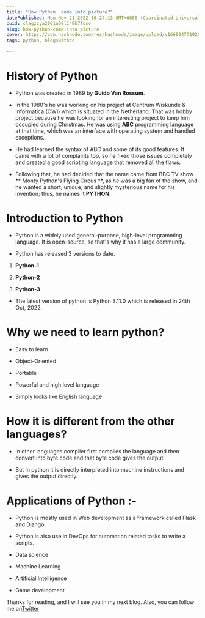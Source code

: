 ```yaml
---
title: "How Python  come into picture?"
datePublished: Mon Nov 21 2022 16:24:13 GMT+0000 (Coordinated Universal Time)
cuid: claqzzya2001a08l148b7fosv
slug: how-python-come-into-picture
cover: https://cdn.hashnode.com/res/hashnode/image/upload/v1669047719260/_PSYidaD0.webp
tags: python, blogswithcc

---
```


# History of Python

- Python was created in 1989 by **Guido Van Rossum**. 

- In the 1980's he was working on his project at Centrum Wiskunde & Informatica (CWI)  which is situated in the Netherland. That was hobby project because he was looking for an interesting project to keep him occupied during Christmas. He was using **ABC** programming language at that time, which was an interface with operating system and handled exceptions.

- He had learned the syntax of ABC and some of its good features. It came with a lot of complaints too, so he fixed those issues completely and created a good scripting language that removed all the flaws.

- Following that, he had decided that the name came from BBC TV show ** Monty Python's Flying Circus
 **,  as he was a big fan of the show, and he wanted a short, unique, and slightly mysterious name for his invention; thus, he names it **PYTHON**.

# Introduction to Python

- Python is a widely used general-purpose, high-level programming language. It is open-source, so that's why it has a large community.

- Python has released 3 versions to date.



1. **Python-1**

1. **Python-2**

1. **Python-3**


- The latest version of python is Python 3.11.0 which is released in 24th Oct, 2022.
# Why we need to learn python?


- Easy to learn

- Object-Oriented

- Portable

- Powerful and high level language

- Simply looks like English language
# How it is different from the other languages?

- In other languages compiler first compiles the language and then convert into byte code and that byte code gives the output.

- But in python it is directly interpreted into machine instructions and gives the output directly.

# Applications of Python :-

- Python is mostly used in Web development as a framework called Flask and Django.

- Python is also use in DevOps for automation related tasks to write a scripts.

- Data science

- Machine Learning

- Artificial Intelligence

- Game development

Thanks for reading, and I will see you in my next blog. Also, you can follow me on[Twitter](https://twitter.com/Kelvinparmar12)





















